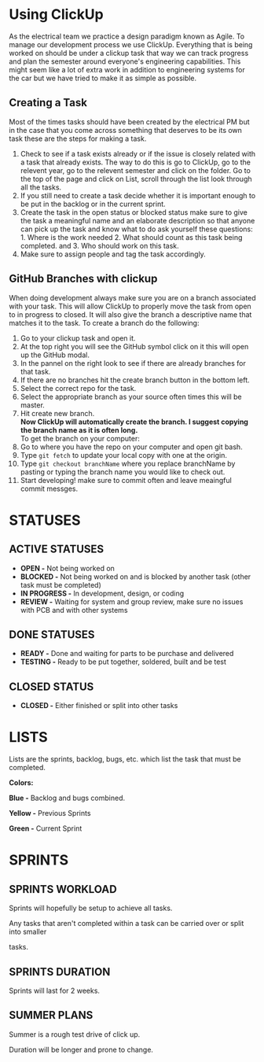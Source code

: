 # Using ClickUp
As the electrical team we practice a design paradigm known as Agile. To manage our development process we use ClickUp. Everything that is being worked on should be under a clickup task that way we can track progress and plan the semester around everyone's engineering capabilities. This might seem like a lot of extra work in addition to engineering systems for the car but we have tried to make it as simple as possible.

## Creating a Task
Most of the times tasks should have been created by the electrical PM but in the case that you come across something that deserves to be its own task these are the steps for making a task.
1. Check to see if a task exists already or if the issue is closely related with a task that already exists. The way to do this is go to ClickUp, go to the relevent year, go to the relevent semester and click on the folder. Go to the top of the page and click on List, scroll through the list look through all the tasks.
2. If you still need to create a task decide whether it is important enough to be put in the backlog or in the current sprint.
3. Create the task in the open status or blocked status make sure to give the task a meaningful name and an elaborate description so that anyone can pick up the task and know what to do ask yourself these questions: 1. Where is the work needed 2. What should count as this task being completed. and 3. Who should work on this task.
4. Make sure to assign people and tag the task accordingly.

## GitHub Branches with clickup
When doing development always make sure you are on a branch associated with your task. This will allow ClickUp to properly move the task from open to in progress to closed. It will also give the branch a descriptive name that matches it to the task.
To create a branch do the following:
1. Go to your clickup task and open it.
2. At the top right you will see the GitHub symbol click on it this will open up the GitHub modal.
3. In the pannel on the right look to see if there are already branches for that task.
4. If there are no branches hit the create branch button in the bottom left. 
5. Select the correct repo for the task.
6. Select the appropriate branch as your source often times this will be master.
7. Hit create new branch.  
**Now ClickUp will automatically create the branch. I suggest copying the branch name as it is often long.**  
To get the branch on your computer:
1. Go to where you have the repo on your computer and open git bash.
2. Type `git fetch` to update your local copy with one at the origin.
3. Type `git checkout branchName` where you replace branchName by pasting or typing the branch name you would like to check out.
4. Start developing! make sure to commit often and leave meaingful commit messges.

# STATUSES

## ACTIVE STATUSES
*   **OPEN -** Not being worked on
*   **BLOCKED -** Not being worked on and is blocked by another task (other task must be completed)
*   **IN PROGRESS -** In development, design, or coding
*   **REVIEW -** Waiting for system and group review, make sure no issues with PCB and with other systems

## DONE STATUSES
*   **READY -** Done and waiting for parts to be purchase and delivered
*   **TESTING -** Ready to be put together, soldered, built and be test

## CLOSED STATUS
*   **CLOSED -** Either finished or split into other tasks

# LISTS

Lists are the sprints, backlog, bugs, etc. which list the task that must be completed.

**Colors:**

**Blue -** Backlog and bugs combined.

**Yellow -** Previous Sprints

**Green -** Current Sprint

  

# SPRINTS

## SPRINTS WORKLOAD

Sprints will hopefully be setup to achieve all tasks.

Any tasks that aren't completed within a task can be carried over or split into smaller

tasks.

## SPRINTS DURATION

Sprints will last for 2 weeks.

## SUMMER PLANS

Summer is a rough test drive of click up.

Duration will be longer and prone to change.